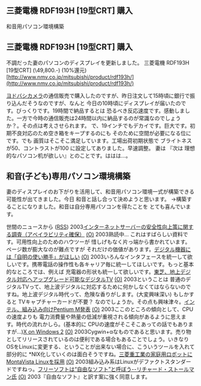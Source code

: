 ## 三菱電機 RDF193H [19型CRT] 購入

和音用パソコン環境構築






## 三菱電機 RDF193H [19型CRT] 購入


不調だった妻のパソコンのディスプレイを更新しました。
三菱電機 RDF193H [19型CRT] (\49,800.-) (10%還元)
  [http://www.nmv.co.jp/mitsubishi/product/rdf193h/](http://www.nmv.co.jp/mitsubishi/product/rdf193h/)


[ヨドバシカメラ](http://yodobashi.com/)の通信販売で購入したのですが、昨日注文して15時頃に銀行で振り込んだそうなのですが、なんと
今日の10時頃にディスプレイが届いたのです。びっくりです。19時間で納品するとは
恐るべき反応速度です。感動しました。一方で今時の通信販売は24時間以内に納品するのが常識なのでしょうか？。その点は考えさせられます。
で、19インチでもデカイです。巨大です。初期不良対応のため空き箱をキープするのにも
そのために空間が必要になる位にです。でも 画質はそこそこ満足しています。工場出荷初期状態で
ブライトネスが50、コントラストが100 に設定してありました。早速調整。
妻は 『次は 理想的なパソコン机が欲しい』とのことです。ははは…。

## 和音(子ども)専用パソコン環境構築


妻のディスプレイのお下がりを活用して、和音用パソコン環境一式が構築できる可能性が出てきました。今日
和音と話し合って決めようと思います。
→構築することになりました。和音は自分専用パソコンを得たことを とても喜んでいます。



世間のニュースから ([RSS](ig030423-news.xml)) 2003[インターネットサーバーの安全性向上策に関する調査（アベイラビリティ確保）](http://www.ipa.go.jp/security/fy14/contents/high-availability/guide.html) [(O)](http://www.ipa.go.jp/security/fy14/contents/high-availability/guide.html) 2003熟読中… これはすばらしい資料です。可用性向上のためのハウツーが 惜しげもなく片っ端から書かれています。ページ数が膨大なのが難点ですが それだけの価値があります。[デジタル機器には「自明の使い勝手」がほしい](http://itpro.nikkeibp.co.jp/free/ITPro/OPINION/20030420/1/) [(O)](http://itpro.nikkeibp.co.jp/free/ITPro/OPINION/20030420/1/) 2003いろんなインタフェースを統一して欲しいです。携帯電話の操作性も各キャリア毎に統一してほしいです。もっと基本的なところでは、例えば 充電器の形状も統一して欲しいです。[東芝、地上デジタル対応へアップグレード可能なデジタルTV](http://www.zdnet.co.jp/news/0304/21/njbt_04.html) [(O)](http://www.zdnet.co.jp/news/0304/21/njbt_04.html) 2003ということは 普通のデジタルTVって、地上波デジタルに対応するために何かしなくてはならないのですね。地上波デジタル時代って、危険な香りがします。(大変興味深い) もしかすると TVキャプチャーカードが不要？ なのでしょうか。その点も興味津々。[インテル、組み込み向けPentium M発表](http://www.zdnet.co.jp/news/0304/21/njbt_05.html) [(O)](http://www.zdnet.co.jp/news/0304/21/njbt_05.html) 2003ここのところの傾向として、CPUの速度よりも 電力消費量や熱量の低減が重視される傾向があるように思えます。時代の流れかしら。(基本的に CPUの速度がそこそこあっての話でもありますが…)[X on Windows 2](http://www.holonlinux.com/product/xonwin/xow2.html) [(O)](http://www.holonlinux.com/product/xonwin/xow2.html) 2003Cygwin+αなものであると思います。売り物としてリリースされているのは便利である場合もあることでしょう。いきなりOSをLinuxに変更する、ということが出来ない場合に、こういうツールを入れて部分的に *NIX化していくのは面白そうですね。[三菱重工業の家庭用ロボットにMontaVista Linuxを採用](http://japan.cnet.com/news/ent/story/0,2000047623,20053826,00.htm) [(O)](http://japan.cnet.com/news/ent/story/0,2000047623,20053826,00.htm) 2003組み込み系はLinuxがデファクトスタンダードですねっ。[フリーソフトは“自由なソフト”と呼ぼう--リチャード・ストールマン氏](http://biztech.nikkeibp.co.jp/wcs/leaf/CID/onair/biztech/comp/243177) [(O)](http://biztech.nikkeibp.co.jp/wcs/leaf/CID/onair/biztech/comp/243177) 2003『自由なソフト』と訳す案に強く同意します。